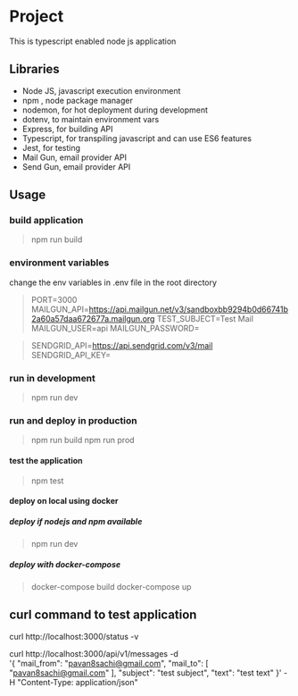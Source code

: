 # Project

This is typescript enabled node js application

## Libraries

* Node JS, javascript execution environment
* npm , node package manager
* nodemon, for hot deployment during development
* dotenv, to maintain environment vars
* Express, for building API
* Typescript, for transpiling javascript and can use ES6 features
* Jest, for testing
* Mail Gun, email provider API
* Send Gun, email provider API

## Usage

### build application

> npm run build

### environment variables

change the env variables in .env file in the root directory

> PORT=3000
> MAILGUN_API=https://api.mailgun.net/v3/sandboxbb9294b0d66741b2a60a57daa672677a.mailgun.org
> TEST_SUBJECT=Test Mail
> MAILGUN_USER=api
> MAILGUN_PASSWORD=

> SENDGRID_API=https://api.sendgrid.com/v3/mail
> SENDGRID_API_KEY=

### run in development

> npm run dev

### run and deploy in production

> npm run build
> npm run prod

#### test the application

> npm test

#### deploy on local using docker

##### deploy if nodejs and npm available

> npm run dev

##### deploy with docker-compose

> docker-compose build
> docker-compose up

## curl command to test application

curl http://localhost:3000/status -v

curl http://localhost:3000/api/v1/messages -d \
 '{ 
  "mail_from": "pavan8sachi@gmail.com", 
  "mail_to": [ 
     "pavan8sachi@gmail.com" 
 ], 
 "subject": "test subject",
 "text": "test text" 
 }' -H "Content-Type: application/json"

